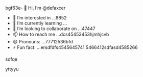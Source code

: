 bgf63e- 👋 Hi, I’m @defaxcer
- 👀 I’m interested in ...8852
- 🌱 I’m currently learning ...
- 💞️ I’m looking to collaborate on ...47447
- 📫 How to reach me ...dcs45453453hjmhjcvb
- 😄 Pronouns: ...77712536bfd
- ⚡ Fun fact: ...ersdfdfs4545645741
5466412sdfasd4585266
<!---4553erfdew
defaxcer/defaxcer is a ✨ special ✨ sdfrepository 24dhg545edwcxv
because its `README.md` (this file) appears on your GitHub profile.adsa
You can click the Preview link to take a look at your changes.jgf
--->sdfqe
yttyyu
